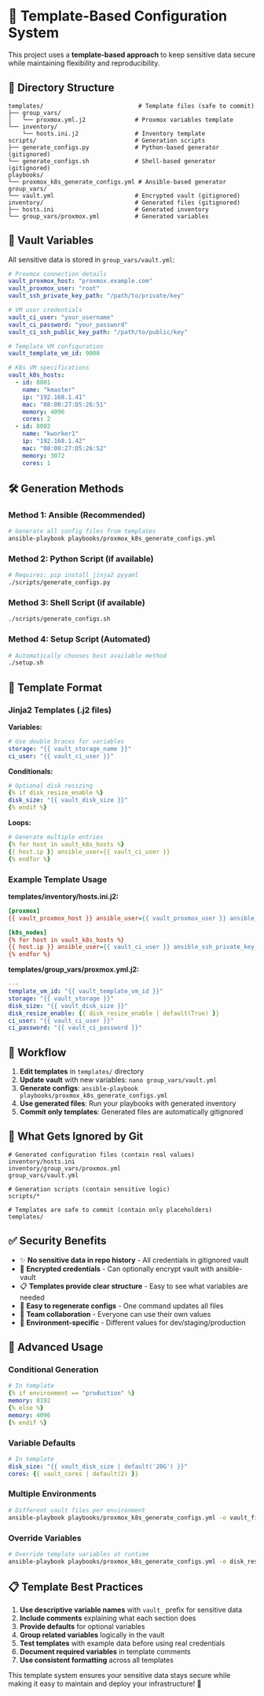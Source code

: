 # 🎯 Template-Based Configuration System

This project uses a **template-based approach** to keep sensitive data secure while maintaining flexibility and reproducibility.

## 📁 **Directory Structure**

```
templates/                           # Template files (safe to commit)
├── group_vars/
│   └── proxmox.yml.j2              # Proxmox variables template
└── inventory/
    └── hosts.ini.j2                # Inventory template
scripts/                            # Generation scripts
├── generate_configs.py             # Python-based generator (gitignored)
└── generate_configs.sh             # Shell-based generator (gitignored)  
playbooks/
└── proxmox_k8s_generate_configs.yml # Ansible-based generator
group_vars/
└── vault.yml                       # Encrypted vault (gitignored)
inventory/                          # Generated files (gitignored)
├── hosts.ini                       # Generated inventory
└── group_vars/proxmox.yml          # Generated variables
```

## 🔐 **Vault Variables**

All sensitive data is stored in `group_vars/vault.yml`:

```yaml
# Proxmox connection details
vault_proxmox_host: "proxmox.example.com"
vault_proxmox_user: "root"
vault_ssh_private_key_path: "/path/to/private/key"

# VM user credentials  
vault_ci_user: "your_username"
vault_ci_password: "your_password"
vault_ci_ssh_public_key_path: "/path/to/public/key"

# Template VM configuration
vault_template_vm_id: 9000

# K8s VM specifications
vault_k8s_hosts:
  - id: 8001
    name: "kmaster"
    ip: "192.168.1.41"
    mac: "08:00:27:D5:26:51"
    memory: 4096
    cores: 2
  - id: 8002
    name: "kworker1"
    ip: "192.168.1.42"
    mac: "08:00:27:D5:26:52"
    memory: 3072
    cores: 1
```

## 🛠️ **Generation Methods**

### **Method 1: Ansible (Recommended)**
```bash
# Generate all config files from templates
ansible-playbook playbooks/proxmox_k8s_generate_configs.yml
```

### **Method 2: Python Script** (if available)
```bash
# Requires: pip install jinja2 pyyaml
./scripts/generate_configs.py
```

### **Method 3: Shell Script** (if available)
```bash
./scripts/generate_configs.sh
```

### **Method 4: Setup Script (Automated)**
```bash
# Automatically chooses best available method
./setup.sh
```

## 🎨 **Template Format**

### **Jinja2 Templates (.j2 files)**

**Variables:**
```yaml
# Use double braces for variables
storage: "{{ vault_storage_name }}"
ci_user: "{{ vault_ci_user }}"
```

**Conditionals:**
```yaml
# Optional disk resizing
{% if disk_resize_enable %}
disk_size: "{{ vault_disk_size }}"
{% endif %}
```

**Loops:**
```yaml
# Generate multiple entries
{% for host in vault_k8s_hosts %}
{{ host.ip }} ansible_user={{ vault_ci_user }}
{% endfor %}
```

### **Example Template Usage**

**templates/inventory/hosts.ini.j2:**
```ini
[proxmox]
{{ vault_proxmox_host }} ansible_user={{ vault_proxmox_user }} ansible_ssh_private_key_file={{ vault_ssh_private_key_path }}

[k8s_nodes]
{% for host in vault_k8s_hosts %}
{{ host.ip }} ansible_user={{ vault_ci_user }} ansible_ssh_private_key_file={{ vault_ssh_private_key_path }}
{% endfor %}
```

**templates/group_vars/proxmox.yml.j2:**
```yaml
---
template_vm_id: "{{ vault_template_vm_id }}"
storage: "{{ vault_storage }}"
disk_size: "{{ vault_disk_size }}"
disk_resize_enable: {{ disk_resize_enable | default(True) }}
ci_user: "{{ vault_ci_user }}"
ci_password: "{{ vault_ci_password }}"
```

## 🔄 **Workflow**

1. **Edit templates** in `templates/` directory
2. **Update vault** with new variables: `nano group_vars/vault.yml`
3. **Generate configs**: `ansible-playbook playbooks/proxmox_k8s_generate_configs.yml`
4. **Use generated files**: Run your playbooks with generated inventory
5. **Commit only templates**: Generated files are automatically gitignored

## 🚫 **What Gets Ignored by Git**

```gitignore
# Generated configuration files (contain real values)
inventory/hosts.ini
inventory/group_vars/proxmox.yml
group_vars/vault.yml

# Generation scripts (contain sensitive logic)
scripts/*

# Templates are safe to commit (contain only placeholders)
templates/
```

## ✅ **Security Benefits**

- ✨ **No sensitive data in repo history** - All credentials in gitignored vault
- 🔐 **Encrypted credentials** - Can optionally encrypt vault with ansible-vault
- 📋 **Templates provide clear structure** - Easy to see what variables are needed
- 🔄 **Easy to regenerate configs** - One command updates all files
- 👥 **Team collaboration** - Everyone can use their own values
- 🎯 **Environment-specific** - Different values for dev/staging/production

## 🔧 **Advanced Usage**

### **Conditional Generation**
```yaml
# In template
{% if environment == "production" %}
memory: 8192
{% else %}
memory: 4096
{% endif %}
```

### **Variable Defaults**
```yaml
# In template  
disk_size: "{{ vault_disk_size | default('20G') }}"
cores: {{ vault_cores | default(2) }}
```

### **Multiple Environments**
```bash
# Different vault files per environment
ansible-playbook playbooks/proxmox_k8s_generate_configs.yml -e vault_file=group_vars/vault_production.yml
```

### **Override Variables**
```bash
# Override template variables at runtime
ansible-playbook playbooks/proxmox_k8s_generate_configs.yml -e disk_resize_enable=False
```

## 📋 **Template Best Practices**

1. **Use descriptive variable names** with `vault_` prefix for sensitive data
2. **Include comments** explaining what each section does
3. **Provide defaults** for optional variables
4. **Group related variables** logically in the vault
5. **Test templates** with example data before using real credentials
6. **Document required variables** in template comments
7. **Use consistent formatting** across all templates

This template system ensures your sensitive data stays secure while making it easy to maintain and deploy your infrastructure! 🎉
